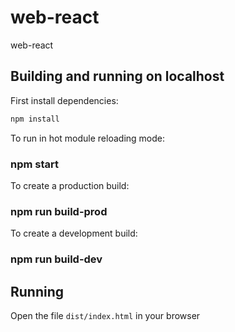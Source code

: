 # web-react
web-react

## Building and running on localhost
First install dependencies:
```sh
npm install
```

To run in hot module reloading mode:

### npm start

To create a production build:


### npm run build-prod

To create a development build:

### npm run build-dev

## Running

Open the file `dist/index.html` in your browser
